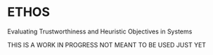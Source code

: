 # ETHOS
Evaluating Trustworthiness and Heuristic Objectives in Systems

THIS IS A WORK IN PROGRESS NOT MEANT TO BE USED JUST YET
